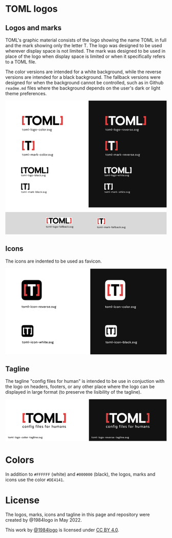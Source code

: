 # TOML logos

## Logos and marks

TOML's graphic material consists of the logo showing the name TOML in full and the mark showing only the letter T.
The logo was designed to be used wherever display space is not limited.
The mark was designed to be used in place of the logo when display space is limited or when it specifically refers to a TOML file.

The color versions are intended for a white background, while the reverse versions are intended for a black background. 
The fallback versions were designed for when the background cannot be controlled, such as in Github `readme.md` files where the background depends on the user's dark or light theme preferences.

![toml-logos-list](./show/logos-list.png)

## Icons

The icons are indented to be used as favicon.

![toml-icon-list](./show/icon-list.png)

## Tagline

The tagline "config files for human" is intended to be use in conjuction with the logo on headers, footers, or any other place where the logo can be displayed in large format (to preserve the lisibility of the tagline).

![toml-logos-tagline](./show/logos-tagline.png)


# Colors

In addition to `#FFFFFF` (white) and `#000000` (black), the logos, marks and icons use the color `#DE4141`.

# License

The logos, marks, icons and tagline in this page and repository were created by @1984logo in May 2022.

This work by [@1984logo](https://github.com/1984logo) is licensed under [CC BY 4.0](http://creativecommons.org/licenses/by/4.0/?ref=chooser-v1).
